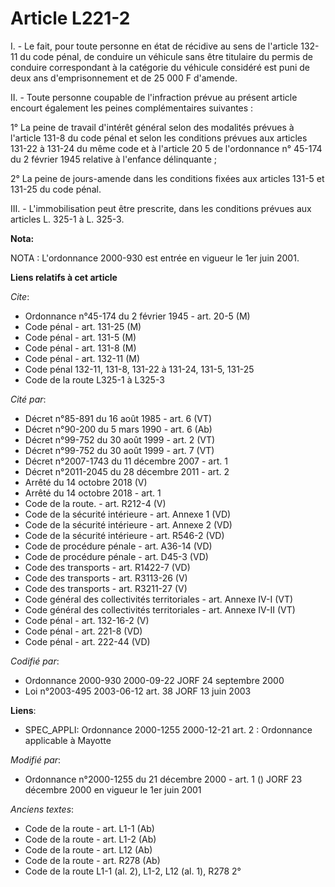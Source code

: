 # Article L221-2

I. - Le fait, pour toute personne en état de récidive au sens de l'article 132-11 du code pénal, de conduire un véhicule sans
être titulaire du permis de conduire correspondant à la catégorie du véhicule considéré est puni de deux ans d'emprisonnement
et de 25 000 F d'amende.

II. - Toute personne coupable de l'infraction prévue au présent article encourt également les peines complémentaires
suivantes :

1° La peine de travail d'intérêt général selon des modalités prévues à l'article 131-8 du code pénal et selon les conditions
prévues aux articles 131-22 à 131-24 du même code et à l'article 20 5 de l'ordonnance n° 45-174 du 2 février 1945 relative à
l'enfance délinquante ;

2° La peine de jours-amende dans les conditions fixées aux articles 131-5 et 131-25 du code pénal.

III. - L'immobilisation peut être prescrite, dans les conditions prévues aux articles L. 325-1 à L. 325-3.

**Nota:**

NOTA : L'ordonnance 2000-930 est entrée en vigueur le 1er juin 2001.

**Liens relatifs à cet article**

_Cite_:

  - Ordonnance n°45-174 du 2 février 1945 - art. 20-5 (M)
  - Code pénal - art. 131-25 (M)
  - Code pénal - art. 131-5 (M)
  - Code pénal - art. 131-8 (M)
  - Code pénal - art. 132-11 (M)
  - Code pénal 132-11, 131-8, 131-22 à 131-24, 131-5, 131-25
  - Code de la route L325-1 à L325-3

_Cité par_:

  - Décret n°85-891 du 16 août 1985 - art. 6 (VT)
  - Décret n°90-200 du 5 mars 1990 - art. 6 (Ab)
  - Décret n°99-752 du 30 août 1999 - art. 2 (VT)
  - Décret n°99-752 du 30 août 1999 - art. 7 (VT)
  - Décret n°2007-1743 du 11 décembre 2007 - art. 1
  - Décret n°2011-2045 du 28 décembre 2011 - art. 2
  - Arrêté du 14 octobre 2018 (V)
  - Arrêté du 14 octobre 2018 - art. 1
  - Code de la route. - art. R212-4 (V)
  - Code de la sécurité intérieure - art. Annexe 1 (VD)
  - Code de la sécurité intérieure - art. Annexe 2 (VD)
  - Code de la sécurité intérieure - art. R546-2 (VD)
  - Code de procédure pénale - art. A36-14 (VD)
  - Code de procédure pénale - art. D45-3 (VD)
  - Code des transports - art. R1422-7 (VD)
  - Code des transports - art. R3113-26 (V)
  - Code des transports - art. R3211-27 (V)
  - Code général des collectivités territoriales - art. Annexe IV-I (VT)
  - Code général des collectivités territoriales - art. Annexe IV-II (VT)
  - Code pénal - art. 132-16-2 (V)
  - Code pénal - art. 221-8 (VD)
  - Code pénal - art. 222-44 (VD)

_Codifié par_:

  - Ordonnance 2000-930 2000-09-22 JORF 24 septembre 2000
  - Loi n°2003-495 2003-06-12 art. 38 JORF 13 juin 2003

**Liens**:

  - SPEC_APPLI: Ordonnance 2000-1255 2000-12-21 art. 2 : Ordonnance applicable à Mayotte

_Modifié par_:

  - Ordonnance n°2000-1255 du 21 décembre 2000 - art. 1 () JORF 23 décembre 2000 en vigueur le 1er juin 2001

_Anciens textes_:

  - Code de la route - art. L1-1 (Ab)
  - Code de la route - art. L1-2 (Ab)
  - Code de la route - art. L12 (Ab)
  - Code de la route - art. R278 (Ab)
  - Code de la route L1-1 (al. 2), L1-2, L12 (al. 1), R278 2°
